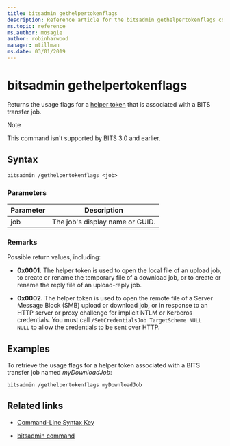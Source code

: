 ```yaml
---
title: bitsadmin gethelpertokenflags
description: Reference article for the bitsadmin gethelpertokenflags command, which returns the usage flags for a helper token that is associated with a BITS transfer job.
ms.topic: reference
ms.author: mosagie
author: robinharwood
manager: mtillman
ms.date: 03/01/2019
---
```


# bitsadmin gethelpertokenflags

Returns the usage flags for a [helper token](/windows/win32/bits/helper-tokens-for-bits-transfer-jobs) that is associated with a BITS transfer job.

> [!NOTE]
> This command isn't supported by BITS 3.0 and earlier.

## Syntax

```
bitsadmin /gethelpertokenflags <job>
```

### Parameters

| Parameter | Description |
| -------------- | -------------- |
| job | The job's display name or GUID. |

### Remarks

Possible return values, including:

- **0x0001.** The helper token is used to open the local file of an upload job, to create or rename the temporary file of a download job, or to create or rename the reply file of an upload-reply job.

- **0x0002.** The helper token is used to open the remote file of a Server Message Block (SMB) upload or download job, or in response to an HTTP server or proxy challenge for implicit NTLM or Kerberos credentials. You must call `/SetCredentialsJob TargetScheme NULL NULL` to allow the credentials to be sent over HTTP.

## Examples

To retrieve the usage flags for a helper token associated with a BITS transfer job named *myDownloadJob*:

```
bitsadmin /gethelpertokenflags myDownloadJob
```

## Related links

- [Command-Line Syntax Key](command-line-syntax-key.md)

- [bitsadmin command](bitsadmin.md)

